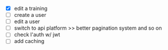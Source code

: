 - [x] edit a training
- [ ] create a user
- [ ] edit a user
- [ ] switch to api platform >> better pagination system and so on
- [ ] check l'auth w/ jwt
- [ ] add caching
